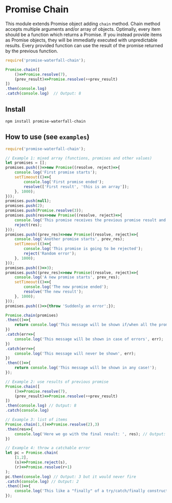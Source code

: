 # Promise Chain

This module extends Promise object adding `chain` method.
Chain method accepts multiple arguments and/or array of objects. Optimally, every item should be a function which returns a Promise.
If you instead provide items as Promise objects, they will be immediatly executed with unpredictable results.
Every provided function can use the result of the promise returned by the previous function.

```js
require('promise-waterfall-chain');

Promise.chain([
    ()=>Promise.resolve(7),
    (prev_result)=>Promise.resolve(++prev_result)
])
.then(console.log)
.catch(console.log)  // Output: 8
```

## Install
`npm install promise-waterfall-chain`

## How to use (see `examples`)
```js
require('promise-waterfall-chain');

// Example 1: mixed array (functions, promises and other values)
let promises = [];
promises.push(()=>new Promise((resolve, reject)=>{
    console.log('First promise starts');
    setTimeout(()=>{
        console.log('First promise ended');
        resolve(['First result', 'this is an array']);
    }, 1000);
}));
promises.push(null);
promises.push(2);
promises.push(Promise.resolve(3));
promises.push(res=>new Promise((resolve, reject)=>{
    console.log('This promise receives the previous promise result and will then throw an error', res);
    reject(res);
}));
promises.push((prev_res)=>new Promise((resolve, reject)=>{
    console.log('Another promise starts', prev_res);
    setTimeout(()=>{
        console.log('This promise is going to be rejected');
        reject('Random error');
    }, 1000);
}));
promises.push(()=>3);
promises.push((prev_res)=>new Promise((resolve, reject)=>{
    console.log('A new promise starts', prev_res);
    setTimeout(()=>{
        console.log('The new promise ended');
        resolve('The new result');
    }, 1000);
}));
promises.push(()=>{throw 'Suddenly an error';});

Promise.chain(promises)
.then(()=>{
    return console.log('This message will be shown if/when all the promises will be fulfilled!');
})
.catch(err=>{
    console.log('This message will be shown in case of errors', err);
})
.catch(err=>{
    console.log('This message will never be shown', err);
})
.then(()=>{
    return console.log('This message will be shown in any case!');
});

// Example 2: use results of previous promise
Promise.chain([
    ()=>Promise.resolve(7),
    (prev_result)=>Promise.resolve(++prev_result)
])
.then(console.log) // Output: 8
.catch(console.log)

// Example 3: list of items
Promise.chain(1,()=>Promise.resolve(2),3)
.then(res=>{
    console.log('Here we go with the final result: ', res); // Output: 3
})

// Example 4: throw a catchable error
let pc = Promise.chain(
    [1,2],
    (s)=>Promise.reject(s),
    (r)=>Promise.resolve(r+1)
);
pc.then(console.log) // Output: 3 but it would never fire
.catch(console.log) // Output: 2
.then(()=>{
    console.log('This like a "finally" of a try/catch/finally construct');
});
```